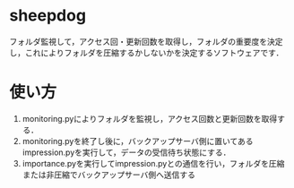 # sheepdog
フォルダ監視して，アクセス回・更新回数を取得し，フォルダの重要度を決定し，これによりフォルダを圧縮するかしないかを決定するソフトウェアです．

# 使い方
1. monitoring.pyによりフォルダを監視し，アクセス回数と更新回数を取得する．
2. monitoring.pyを終了し後に，バックアップサーバ側に置いてあるimpression.pyを実行して，データの受信待ち状態にする．
3. importance.pyを実行してimpression.pyとの通信を行い，フォルダを圧縮または非圧縮でバックアップサーバ側へ送信する
